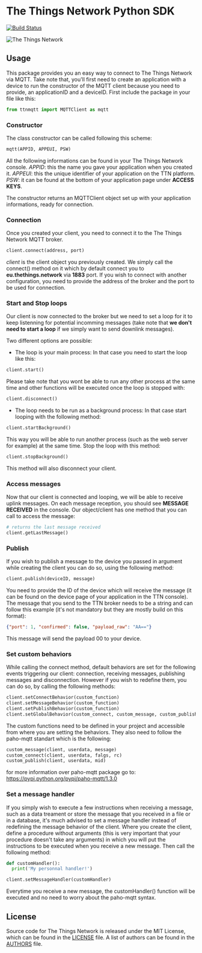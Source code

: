 # The Things Network Python SDK

[![Build Status](https://travis-ci.org/TheThingsNetwork/python-app-sdk.svg?branch=master)](https://travis-ci.org/TheThingsNetwork/python-app-sdk)

![The Things Network](https://thethings.blob.core.windows.net/ttn/logo.svg)

## Usage

This package provides you an easy way to connect to The Things Network via MQTT. Take note that, you'll first need to create an application with a device to run the constructor of the MQTT client because you need to provide, an applicationID and a deviceID.
First include the package in your file like this:
```python
from ttnmqtt import MQTTClient as mqtt
```

### Constructor

The class constructor can be called following this scheme:
```python
mqtt(APPID, APPEUI, PSW)
```
All the following informations can be found in your The Things Network console.
*APPID*: this the name you gave your application when you created it.
*APPEUI*: this the unique identifier of your application on the TTN platform.
*PSW*: it can be found at the bottom of your application page under **ACCESS KEYS**.

The constructor returns an MQTTClient object set up with your application informations, ready for connection.

### Connection

Once you created your client, you need to connect it to the The Things Network MQTT broker.
```python
client.connect(address, port)
```
*client* is the client object you previously created. We simply call the connect() method on it which by default connect you to **eu.thethings.network** via **1883** port.
If you wish to connect with another configuration, you need to provide the address of the broker and the port to be used for connection.

### Start and Stop loops

Our client is now connected to the broker but we need to set a loop for it to keep listenning for potential incomming messages (take note that **we don't need to start a loop** if we simply want to send downlink messages).

Two different options are possible:
* The loop is your main process:
In that case you need to start the loop like this:
```python
client.start()
```
Please take note that you wont be able to run any other process at the same time and other functions will be executed once the loop is stopped with:
```python
client.disconnect()
```
* The loop needs to be run as a background process:
In that case start looping with the following method:
```python
client.startBackground()
```
This way you will be able to run another process (such as the web server for example) at the same time.
Stop the loop with this method:
```python
client.stopBackground()
```
This method will also disconnect your client.

### Access messages

Now that our client is connected and looping, we will be able to receive uplink messages. On each message reception, you should see **MESSAGE RECEIVED** in the console.
Our object/client has one method that you can call to access the message:
```python
# returns the last message received
client.getLastMessage()
```

### Publish
If you wish to publish a message to the device you passed in argument while creating the client you can do so, using the following method:
```python
client.publish(deviceID, message)
```
You need to provide the ID of the device which will receive the message (it can be found on the device page of your application in the TTN console). 
The message that you send to the TTN broker needs to be a string and can follow this example (it's not mandatory but they are mostly build on this format):
 ```json
 {"port": 1, "confirmed": false, "payload_raw": "AA=="}
 ```
 This message will send the payload 00 to your device.

### Set custom behaviors

While calling the connect method, default behaviors are set for the following events triggering our client: connection, receiving messages, publishing messages and disconnection. However if you wish to redefine them, you can do so, by calling the following methods:
```python
client.setConnectBehavior(custom_function)
client.setMessageBehavior(custom_function)
client.setPublishBehavior(custom_function)
client.setGlobalBehavior(custom_connect, custom_message, custom_publish)
```
The custom functions need to be defined in your project and accessible from where you are setting the behaviors. They also need to follow the paho-mqtt standart which is the following:
```python
custom_message(client, userdata, message)
custom_connect(client, userdata, falgs, rc)
custom_publish(client, userdata, mid)
```
for more information over paho-mqtt package go to: https://pypi.python.org/pypi/paho-mqtt/1.3.0

### Set a message handler

If you simply wish to execute a few instructions when receiving a message, such as a data treament or store the message that you received in a file or in a database, it's much advised to set a message handler instead of redefining the message behavior of the client.
Where you create the client, define a procedure without arguments (this is very important that your procedure doesn't take any arguments) in which you will put the instructions to be executed when you receive a new message. Then call the following method:
```python
def customHandler():
  print('My personnal handler!')

client.setMessageHandler(customHandler)
```
Everytime you receive a new message, the customHandler() function will be executed and no need to worry about the paho-mqtt syntax.


## License

Source code for The Things Network is released under the MIT License, which can be found in the [LICENSE](LICENSE) file. A list of authors can be found in the [AUTHORS](AUTHORS) file.
